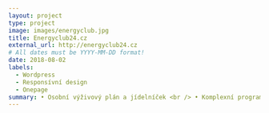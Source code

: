 ```yaml
---
layout: project
type: project
image: images/energyclub.jpg
title: Energyclub24.cz
external_url: http://energyclub24.cz
# All dates must be YYYY-MM-DD format!
date: 2018-08-02
labels:
  - Wordpress
  - Responsívní design
  - Onepage
summary: • Osobní výživový plán a jídelníček <br /> • Komplexní programy zdravého hubnutí 
---
```



